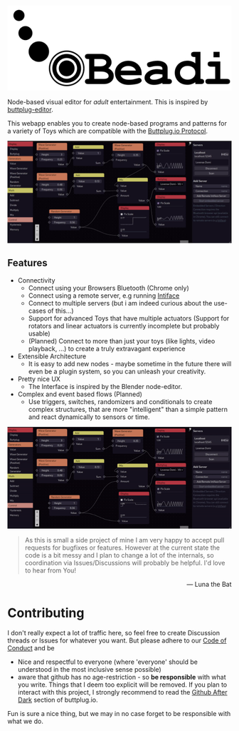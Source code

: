 <p align="center">
    <img src="docs/asset/Logo.svg" alt="Beadi Logo" class="fill-white">
</p>

Node-based visual editor for _adult_ entertainment. This is inspired by [buttplug-editor](https://github.com/MaidKun/buttplug-editor).

This webapp enables you to create node-based programs and patterns for a variety of Toys which are compatible with the [Buttplug.io Protocol](https://buttplug.io/).

![A screenshot of the Beadi Interface](docs/thumb.png)

## Features

- Connectivity
  - Connect using your Browsers Bluetooth (Chrome only)
  - Connect using a remote server, e.g running [Intiface](https://intiface.com/)
  - Connect to multiple servers (but i am indeed curious about the use-cases of this...)
  - Support for advanced Toys that have multiple actuators (Support for rotators and linear actuators is currently incomplete but probably usable)
  - (Planned) Connect to more than just your toys (like lights, video playback, ...) to create a truly extravagant experience
- Extensible Architecture
  - It is easy to add new nodes - maybe sometime in the future there will even be a plugin system, so you can unleash your creativity.
- Pretty nice UX
  - The Interface is inspired by the Blender node-editor.
- Complex and event based flows (Planned)
  - Use triggers, switches, randomizers and conditionals to create complex structures, that are more "intelligent" than a simple pattern and react dynamically to sensors or time.

![A screenshot of the Beadi Interface](docs/preview.gif)

> As this is small a side project of mine I am very happy to accept pull requests for bugfixes or features. However at the current state the code is a bit messy and I plan to change a lot of the internals, so coordination via Issues/Discussions will probably be helpful.
> I'd love to hear from You!

<p align="right">
 — Luna the Bat
</p>

# Contributing

I don't really expect a lot of traffic here, so feel free to create Discussion threads or Issues for whatever you want. But please adhere to our [Code of Conduct](CODE_OF_CONDUCT.md) and be

- Nice and respectful to everyone (where 'everyone' should be understood in the most inclusive sense possible)
- aware that github has no age-restriction - so **be responsible** with what you write. Things that I deem too explicit will be removed. If you plan to interact with this project, I strongly recommend to read the [Github After Dark](https://buttplug-developer-guide.docs.buttplug.io/docs/dev-guide/intro/buttplug-ethics/#github-after-dark) section of buttplug.io.

Fun is sure a nice thing, but we may in no case forget to be responsible with what we do.
